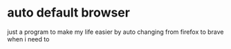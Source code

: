 # auto default browser
 just a program to make my life easier by auto changing from firefox to brave when i need to
